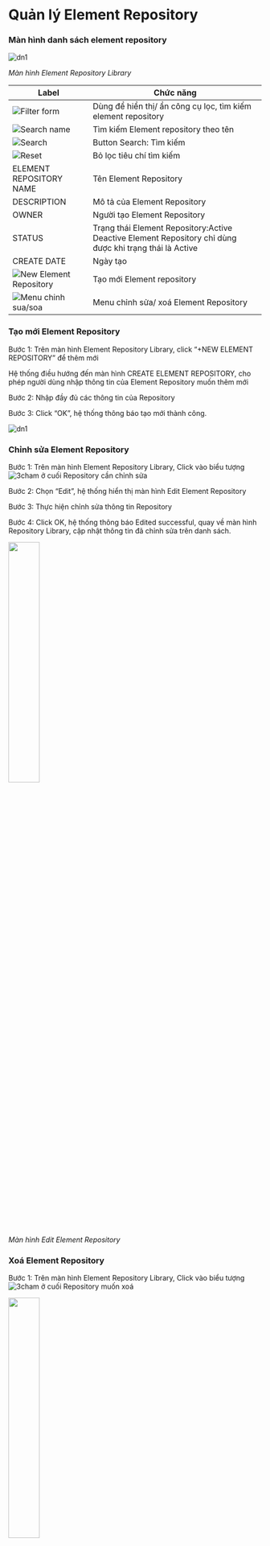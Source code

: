 # Quản lý Element Repository

### Màn hình danh sách element repository

![dn1](https://user-images.githubusercontent.com/105435351/196078501-e739e1e9-557b-4418-8a02-ad648b0e5ad8.png)

*Màn hình Element Repository Library*


| Label | Chức năng |
| ------ | ------ |
| ![Filter form](https://user-images.githubusercontent.com/105435351/196140896-9439dcdd-91bb-4877-a857-30caba8dc6c1.png) | Dùng để hiển thị/ ẩn công cụ lọc, tìm kiếm element repository |
| ![Search name](https://user-images.githubusercontent.com/105435351/196141212-a3d02511-e00e-46c0-920f-06fd7864e45e.png) | Tìm kiếm Element repository theo tên | 
| ![Search](https://user-images.githubusercontent.com/105435351/196141591-bd60de92-fe9f-4a3a-9bed-f2b15b593b31.png) | Button Search: Tìm kiếm | 
| ![Reset](https://user-images.githubusercontent.com/105435351/196141921-e3900573-4e06-4aa2-865e-d208858485ab.png) | Bỏ lọc tiêu chí tìm kiếm | 
| ELEMENT REPOSITORY NAME | Tên Element Repository | 
| DESCRIPTION | Mô tả của Element Repository  | 
| OWNER | Người tạo Element Repository | 
| STATUS | Trạng thái Element Repository:Active Deactive Element Repository chỉ dùng được khi trạng thái là Active| 
| CREATE DATE | Ngày tạo | 
| ![New Element Repository](https://user-images.githubusercontent.com/105435351/196141921-e3900573-4e06-4aa2-865e-d208858485ab.png) | Tạo mới Element repository | 
| ![Menu chinh sua/soa](https://user-images.githubusercontent.com/105435351/196141921-e3900573-4e06-4aa2-865e-d208858485ab.png) | Menu chỉnh sửa/ xoá Element Repository | 

### Tạo mới Element Repository

Bước 1: Trên màn hình Element Repository Library, click “+NEW ELEMENT REPOSITORY” để thêm mới

Hệ thống điều hướng đến màn hình CREATE ELEMENT REPOSITORY, cho phép người dùng nhập thông tin của Element Repository muốn thêm mới

Bước 2: Nhập đầy đủ các thông tin của Repository

Bước 3: Click “OK”, hệ thống thông báo tạo mới thành công.

![dn1](https://user-images.githubusercontent.com/105435351/196078501-e739e1e9-557b-4418-8a02-ad648b0e5ad8.png)

### Chỉnh sửa Element Repository

Bước 1: Trên màn hình Element Repository Library, Click vào biểu tượng ![3cham](https://user-images.githubusercontent.com/105435351/197490871-756491bf-bdbc-460f-9a51-9b27ed4240c7.png) ở cuối Repository cần chỉnh sửa

Bước 2: Chọn “Edit”, hệ thống hiển thị màn hình Edit Element Repository

Bước 3: Thực hiện chỉnh sửa thông tin Repository

Bước 4: Click OK, hệ thống thông báo Edited successful, quay về màn hình Repository Library, cập nhật thông tin đã chỉnh sửa trên danh sách.

<img src="https://user-images.githubusercontent.com/105435351/198542962-561f6562-2d76-4583-9b93-376b476493b8.png" width="35%" />

*Màn hình Edit Element Repository*

### Xoá Element Repository

Bước 1: Trên màn hình Element Repository Library, Click vào biểu tượng ![3cham](https://user-images.githubusercontent.com/105435351/197490871-756491bf-bdbc-460f-9a51-9b27ed4240c7.png) ở cuối Repository muốn xoá

<img src="https://user-images.githubusercontent.com/105435351/198542962-561f6562-2d76-4583-9b93-376b476493b8.png" width="35%" />

Bước 2: Chọn “Delete”, hệ thống hiển thị popup xác nhận xoá

<img src="https://user-images.githubusercontent.com/105435351/198542962-561f6562-2d76-4583-9b93-376b476493b8.png" width="35%" />

Bước 3: Xác nhận “DELETE”

-	Nếu trong Repository có chứa Element, hệ thống hiển thị thông báo như sau, và hành động xoá không thành công

<img src="https://user-images.githubusercontent.com/105435351/198542962-561f6562-2d76-4583-9b93-376b476493b8.png" width="35%" />

-	Nếu trong Repository không chứa Element, hệ thống thông báo Delete successful, điều hướng về màn hình Repository Library, danh sách Repository không còn chứa Repository đã xoá.

### Delete Element

Bước 1: Trên màn hình Element Repository Library, Click vào biểu tượng ![3cham](https://user-images.githubusercontent.com/105435351/197490871-756491bf-bdbc-460f-9a51-9b27ed4240c7.png) ở cuối Repository muốn xoá element

<img src="https://user-images.githubusercontent.com/105435351/198542962-561f6562-2d76-4583-9b93-376b476493b8.png" width="35%" />

Bước 2: Chọn “Delete all element” để xoá toàn bộ element trong repository đó, hệ thống hiển thị popup xác nhận xoá toàn bộ element trong repository

<img src="https://user-images.githubusercontent.com/105435351/198542962-561f6562-2d76-4583-9b93-376b476493b8.png" width="35%" />

Bước 3: Xác nhận “DELETE”, hệ thống hiển thị thông báo Delete successful, trên danh sách Repository vẫn còn repository vừa thao tác, các element thuộc repository đó bị xoá, các element thuộc child repository thì vẫn được giữ nguyên.











